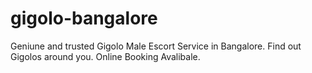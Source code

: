 # gigolo-bangalore
Geniune and trusted Gigolo Male Escort Service in Bangalore. Find out Gigolos around you. Online Booking Avalibale. 
